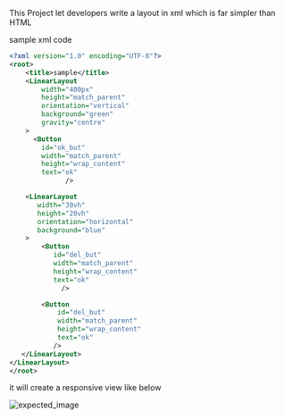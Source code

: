This Project let developers  write a layout in xml which is far simpler than HTML 

sample xml code 
```xml
<?xml version="1.0" encoding="UTF-8"?>
<root>
    <title>sample</title>
    <LinearLayout
        width="400px"
        height="match_parent"
        orientation="vertical"
        background="green"
        gravity="centre"
    >
      <Button
        id="ok_but"
        width="match_parent"
        height="wrap_content"
        text="ok"
              />

    <LinearLayout
       width="30vh"
       height="20vh"
       orientation="horizontal"
       background="blue"
    >
        <Button
           id="del_but"
           width="match_parent"
           height="wrap_content"
           text="ok"
             />

        <Button
            id="del_but"
            width="match_parent"
            height="wrap_content"
            text="ok"
           />
   </LinearLayout>
</LinearLayout>
</root>
```
it will create a responsive view like below

![expected_image](https://github.com/subham008/Pelican/assets/110040566/c618919b-94be-4d60-a614-df12bcfb3ac5)
